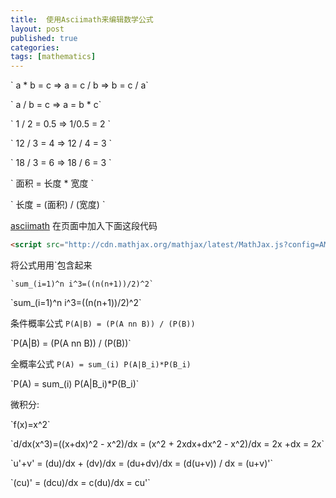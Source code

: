 ```yaml
---
title:  使用Asciimath来编辑数学公式
layout: post
published: true
categories: 
tags: [mathematics]
---
```



\` a * b = c   => a = c / b => b = c / a\`


\` a / b = c  => a = b * c\`

\` 1 / 2 = 0.5 =>  1/0.5 = 2 \`

\` 12 / 3 = 4 => 12 / 4 = 3 \`

\` 18 / 3 = 6 => 18 / 6 = 3 \`

\` 面积 = 长度 *  宽度 \`

\` 长度 = (面积) / (宽度) \`





[asciimath](http://asciimath.org) 在页面中加入下面这段代码

```html
<script src="http://cdn.mathjax.org/mathjax/latest/MathJax.js?config=AM_HTMLorMML"></script>
```

将公式用用\`包含起来

```
`sum_(i=1)^n i^3=((n(n+1))/2)^2`
```

\`sum_(i=1)^n i^3=((n(n+1))/2)^2\`


条件概率公式 `P(A|B) = (P(A nn B)) / (P(B))`

<p> `P(A|B) = (P(A nn B)) / (P(B))` </p>

全概率公式 `P(A) = sum_(i) P(A|B_i)*P(B_i)`

<p> `P(A) = sum_(i) P(A|B_i)*P(B_i)` </p>

微积分:

\`f(x)=x^2\`

\`d/dx(x^3)=((x+dx)^2 - x^2)/dx = (x^2 + 2xdx+dx^2 - x^2)/dx = 2x +dx = 2x\`

\`u'+v' = (du)/dx + (dv)/dx = (du+dv)/dx = (d(u+v)) / dx = (u+v)'\`

\`(cu)' = (dcu)/dx = c(du)/dx = cu'\`
